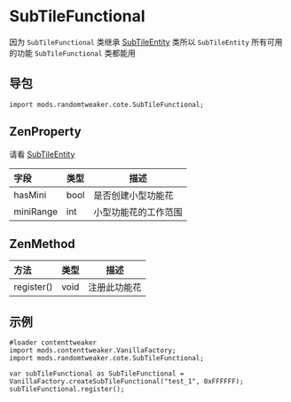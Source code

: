 # SubTileFunctional

因为 `SubTileFunctional`
类继承 [SubTileEntity](https://github.com/ikexing-cn/RandomTweaker/blob/master/wiki/zh_cn/modSupport/ContentTweaker/SubTileEntity/SubTileEntity.md)
类所以 `SubTileEntity` 所有可用的功能 `SubTileFunctional` 类都能用

## 导包

```zenscript
import mods.randomtweaker.cote.SubTileFunctional;
```

## ZenProperty

请看 [SubTileEntity](https://github.com/ikexing-cn/RandomTweaker/blob/master/wiki/zh_cn/modSupport/ContentTweaker/SubTileEntity/SubTileEntity.md)

| 字段 | 类型 | 描述 |
|:---- |:--- |----- |
| hasMini | bool | 是否创建小型功能花 |
| miniRange | int | 小型功能花的工作范围 |

## ZenMethod

| 方法 | 类型 | 描述 |
|:---- |:--- |----- |
| register() | void | 注册此功能花 |

## 示例

```zenscript
#loader contenttweaker
import mods.contenttweaker.VanillaFactory;
import mods.randomtweaker.cote.SubTileFunctional;

var subTileFunctional as SubTileFunctional = VanillaFactory.createSubTileFunctional("test_1", 0xFFFFFF);
subTileFunctional.register();
```
